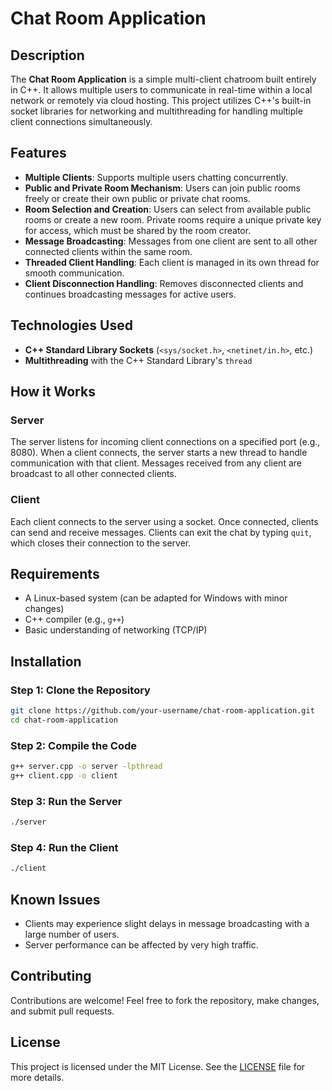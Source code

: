 # Chat Room Application

## Description

The **Chat Room Application** is a simple multi-client chatroom built entirely in C++. It allows multiple users to communicate in real-time within a local network or remotely via cloud hosting. This project utilizes C++'s built-in socket libraries for networking and multithreading for handling multiple client connections simultaneously.

## Features

- **Multiple Clients**: Supports multiple users chatting concurrently.
- **Public and Private Room Mechanism**: Users can join public rooms freely or create their own public or private chat rooms.
- **Room Selection and Creation**: Users can select from available public rooms or create a new room. Private rooms require a unique private key for access, which must be shared by the room creator.
- **Message Broadcasting**: Messages from one client are sent to all other connected clients within the same room.
- **Threaded Client Handling**: Each client is managed in its own thread for smooth communication.
- **Client Disconnection Handling**: Removes disconnected clients and continues broadcasting messages for active users.

## Technologies Used

- **C++ Standard Library Sockets** (`<sys/socket.h>`, `<netinet/in.h>`, etc.)
- **Multithreading** with the C++ Standard Library's `thread`

## How it Works

### Server

The server listens for incoming client connections on a specified port (e.g., 8080). When a client connects, the server starts a new thread to handle communication with that client. Messages received from any client are broadcast to all other connected clients.

### Client

Each client connects to the server using a socket. Once connected, clients can send and receive messages. Clients can exit the chat by typing `quit`, which closes their connection to the server.

## Requirements

- A Linux-based system (can be adapted for Windows with minor changes)
- C++ compiler (e.g., `g++`)
- Basic understanding of networking (TCP/IP)

## Installation

### Step 1: Clone the Repository
```bash
git clone https://github.com/your-username/chat-room-application.git
cd chat-room-application
```

### Step 2: Compile the Code

```bash
g++ server.cpp -o server -lpthread
g++ client.cpp -o client
```

### Step 3: Run the Server

```bash
./server
```

### Step 4:  Run the Client
```bash
./client
```
## Known Issues

- Clients may experience slight delays in message broadcasting with a large number of users.
- Server performance can be affected by very high traffic.

## Contributing

Contributions are welcome! Feel free to fork the repository, make changes, and submit pull requests.

## License

This project is licensed under the MIT License. See the [LICENSE](./LICENSE) file for more details.
